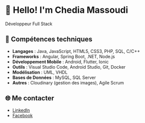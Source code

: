 # 👋 Hello! I'm Chedia Massoudi

Développeur Full Stack



## 🔧 Compétences techniques

- **Langages** : Java, JavaScript, HTML5, CSS3, PHP, SQL, C/C++
- **Frameworks** : Angular, Spring Boot, .NET, Node.js
- **Développement Mobile** : Android, Flutter, Ionic
- **Outils** : Visual Studio Code, Android Studio, Git, Docker
- **Modélisation** : UML, VHDL
- **Bases de Données** : MySQL, SQL Server
- **Autres** : Cloudinary (gestion des images), Agile Scrum

## 🌐 Me contacter

- [LinkedIn](https://www.linkedin.com/in/chadia-massoudi-8a1936226/)
- [Facebook](https://www.facebook.com/chadia.massoudi.3)



